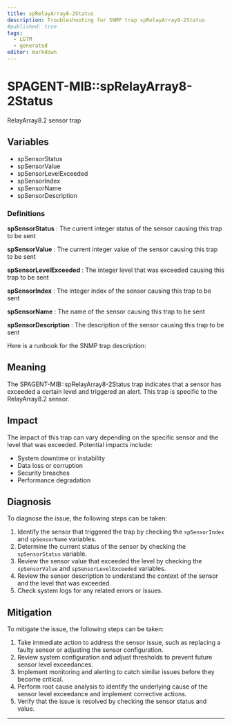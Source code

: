 ```yaml
---
title: spRelayArray8-2Status
description: Troubleshooting for SNMP trap spRelayArray8-2Status
#published: true
tags:
  - LGTM
  - generated
editor: markdown
---
```


# SPAGENT-MIB::spRelayArray8-2Status 

RelayArray8.2 sensor trap 


## Variables


  - spSensorStatus
  - spSensorValue
  - spSensorLevelExceeded
  - spSensorIndex
  - spSensorName
  - spSensorDescription 

### Definitions 


**spSensorStatus** 
: The current integer status of the sensor causing this trap to be sent 

**spSensorValue** 
: The current integer value of the sensor causing this trap to be sent 

**spSensorLevelExceeded** 
: The integer level that was exceeded causing this trap to be sent 

**spSensorIndex** 
: The integer index of the sensor causing this trap to be sent 

**spSensorName** 
: The name of the sensor causing this trap to be sent 

**spSensorDescription** 
: The description of the sensor causing this trap to be sent 


Here is a runbook for the SNMP trap description:

## Meaning

The SPAGENT-MIB::spRelayArray8-2Status trap indicates that a sensor has exceeded a certain level and triggered an alert. This trap is specific to the RelayArray8.2 sensor.

## Impact

The impact of this trap can vary depending on the specific sensor and the level that was exceeded. Potential impacts include:

* System downtime or instability
* Data loss or corruption
* Security breaches
* Performance degradation

## Diagnosis

To diagnose the issue, the following steps can be taken:

1. Identify the sensor that triggered the trap by checking the `spSensorIndex` and `spSensorName` variables.
2. Determine the current status of the sensor by checking the `spSensorStatus` variable.
3. Review the sensor value that exceeded the level by checking the `spSensorValue` and `spSensorLevelExceeded` variables.
4. Review the sensor description to understand the context of the sensor and the level that was exceeded.
5. Check system logs for any related errors or issues.

## Mitigation

To mitigate the issue, the following steps can be taken:

1. Take immediate action to address the sensor issue, such as replacing a faulty sensor or adjusting the sensor configuration.
2. Review system configuration and adjust thresholds to prevent future sensor level exceedances.
3. Implement monitoring and alerting to catch similar issues before they become critical.
4. Perform root cause analysis to identify the underlying cause of the sensor level exceedance and implement corrective actions.
5. Verify that the issue is resolved by checking the sensor status and value.
---




